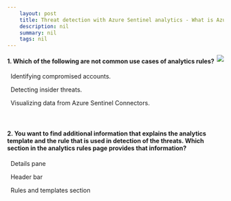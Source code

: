 ```yaml
---
    layout: post
    title: Threat detection with Azure Sentinel analytics - What is Azure Sentinel Analytics?
    description: nil
    summary: nil
    tags: nil
---
```



 <a target="_blank" href="https://docs.microsoft.com/en-us/learn/modules/analyze-data-in-sentinel/3-azure-sentinel-analytics-overview/"><i class="fas fa-external-link-alt"></i> </a>
 <img align="right" src="https://docs.microsoft.com/en-us/learn/achievements/analyze-data-in-sentinel.svg">
####  1. Which of the following are not common use cases of analytics rules?


<i class='far fa-square'></i> &nbsp;&nbsp;Identifying compromised accounts.

<i class='far fa-square'></i> &nbsp;&nbsp;Detecting insider threats.

<i class='fas fa-check-square' style='color: Dodgerblue;'></i> &nbsp;&nbsp;Visualizing data from Azure Sentinel Connectors.
<br />
<br />
<br />

####  2. You want to find additional information that explains the analytics template and the rule that is used in detection of the threats. Which section in the analytics rules page provides that information?


<i class='fas fa-check-square' style='color: Dodgerblue;'></i> &nbsp;&nbsp;Details pane

<i class='far fa-square'></i> &nbsp;&nbsp;Header bar

<i class='far fa-square'></i> &nbsp;&nbsp;Rules and templates section
<br />
<br />
<br />
